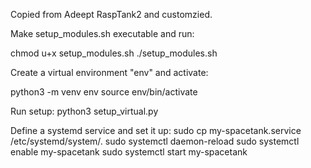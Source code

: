 Copied from Adeept RaspTank2 and customzied.

Make setup_modules.sh executable and run:

chmod u+x setup_modules.sh
./setup_modules.sh

Create a virtual environment "env" and activate:

python3 -m venv env
source env/bin/activate

Run setup:
python3 setup_virtual.py

Define a systemd service and set it up:
sudo cp my-spacetank.service /etc/systemd/system/.
sudo systemctl daemon-reload
sudo systemctl enable my-spacetank
sudo systemctl start my-spacetank
